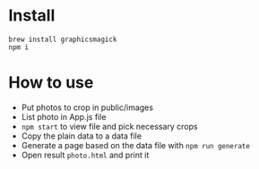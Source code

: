 # Install
```
brew install graphicsmagick
npm i
```

# How to use

- Put photos to crop in public/images
- List photo in App.js file
- `npm start` to view file and pick necessary crops
- Copy the plain data to a data file
- Generate a page based on the data file with `npm run generate`
- Open result `photo.html` and print it